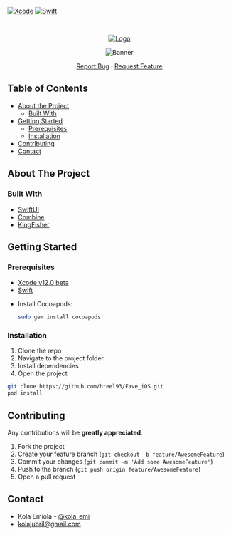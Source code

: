 <!-- PROJECT SHIELDS -->
[![Xcode][xcode-shield]][xcode-url]
[![Swift][swift-shield]][swift-url]

<!-- PROJECT LOGO -->
<br />
<p align="center">
    <a href="https://github.com/breel93/fave">
    <img src="https://user-images.githubusercontent.com/20865566/57108236-1ae2a780-6d00-11e9-9032-f4963ef49868.png" alt="Logo">
  </a>

 <p align="center">
   <img src="https://user-images.githubusercontent.com/20865566/91925098-37179f80-eccc-11ea-8083-9064f778e8ee.png" alt="Banner">
  </p>

  <p align="center">
    <a href="https://github.com/breel93/Fave_iOS/issues">Report Bug</a>
    ·
    <a href="https://github.com/breel93/Fave_iOS/issues">Request Feature</a>
  </p>
</p>

<!-- TABLE OF CONTENTS -->
## Table of Contents

* [About the Project](#about-the-project)
  * [Built With](#built-with)
* [Getting Started](#getting-started)
  * [Prerequisites](#prerequisites)
  * [Installation](#installation)
* [Contributing](#contributing)
* [Contact](#contact)

<!-- ABOUT THE PROJECT -->
## About The Project

### Built With
* [SwiftUI](https://developer.apple.com/xcode/swiftui/)
* [Combine](https://developer.apple.com/documentation/combine)
* [KingFisher](https://github.com/onevcat/Kingfisher)

<!-- GETTING STARTED -->
## Getting Started
### Prerequisites

- [Xcode v12.0 beta](https://developer.apple.com/xcode/)
- [Swift](https://docs.swift.org/swift-book/)


* Install Cocoapods:

  ``` bash
  sudo gem install cocoapods
  ```

### Installation

1. Clone the repo
2. Navigate to the project folder
3. Install dependencies
4. Open the project

``` bash
git clone https://github.com/breel93/Fave_iOS.git
pod install
```

<!-- CONTRIBUTING -->
## Contributing

Any contributions will be **greatly appreciated**.

1. Fork the project
2. Create your feature branch (`git checkout -b feature/AwesomeFeature`)
3. Commit your changes (`git commit -m 'Add some AwesomeFeature'`)
4. Push to the branch (`git push origin feature/AwesomeFeature`)
5. Open a pull request



<!-- CONTACT -->
## Contact

- Kola Emiola - [@kola_emi](https://twitter.com/kola_emi)
- kolajubril@gmail.com

<!-- MARKDOWN LINKS & IMAGES -->
<!-- https://www.markdownguide.org/basic-syntax/#reference-style-links -->
[xcode-shield]: https://img.shields.io/badge/xcode-v11.4.1-blue
[xcode-url]: https://developer.apple.com/xcode/

[swift-shield]: https://img.shields.io/badge/swift-v5.2-%23fe4b2d
[swift-url]: https://swift.org/



